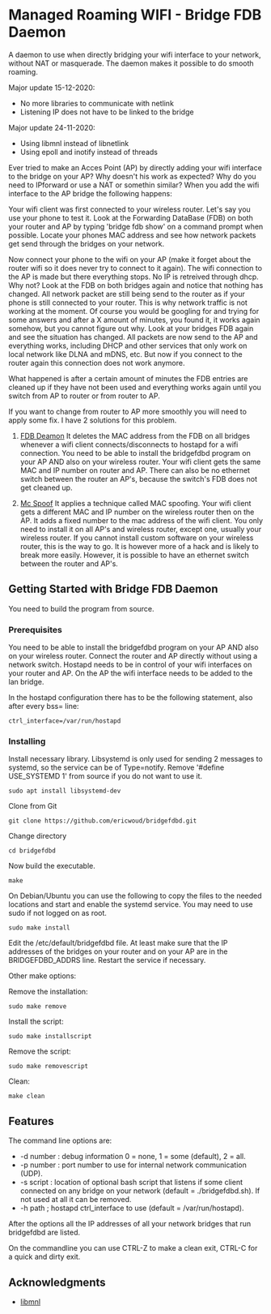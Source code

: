 # Managed Roaming WIFI - Bridge FDB Daemon

A daemon to use when directly bridging your wifi interface to your network, without NAT or masquerade.
The daemon makes it possible to do smooth roaming.
 
Major update 15-12-2020:
* No more libraries to communicate with netlink
* Listening IP does not have to be linked to the bridge

Major update 24-11-2020:
* Using libmnl instead of libnetlink
* Using epoll and inotify instead of threads

Ever tried to make an Acces Point (AP) by directly adding your wifi interface to the bridge on your AP? Why doesn't his work as expected? Why do you need to IPforward or use a NAT or somethin similar? When you add the wifi interface to the AP bridge the following happens:

Your wifi client was first connected to your wireless router. Let's say you use your phone to test it. Look at the Forwarding DataBase (FDB) on both your router and AP by typing 'bridge fdb show' on a command prompt when possible. Locate your phones MAC address and see how network packets get send through the bridges on your network.

Now connect your phone to the wifi on your AP (make it forget about the router wifi so it does never try to connect to it again). The wifi connection to the AP is made but there everything stops. No IP is retreived through dhcp. Why not? Look at the FDB on both bridges again and notice that nothing has changed. All network packet are still being send to the router as if your phone is still connected to your router. This is why network traffic is not working at the moment. Of course you would be googling for and trying for some answers and after a X amount of minutes, you found it, it works again somehow, but you cannot figure out why. Look at your bridges FDB again and see the situation has changed. All packets are now send to the AP and everything works, including DHCP and other services that only work on local network like DLNA and mDNS, etc. But now if you connect to the router again this connection does not work anymore. 

What happened is after a certain amount of minutes the FDB entries are cleaned up if they have not been used and everything works again until you switch from AP to router or from router to AP.

If you want to change from router to AP more smoothly you will need to apply some fix. I have 2 solutions for this problem. 

1. [FDB Deamon](https://github.com/ericwoud/bridgefdbd) It deletes the MAC address from the FDB on all bridges whenever a wifi client connects/disconnects to hostapd for a wifi connection. You need to be able to install the bridgefdbd program on your AP AND also on your wireless router. Your wifi client gets the same MAC and IP number on router and AP. There can also be no ethernet switch between the router an AP's, because the switch's FDB does not get cleaned up.

2. [Mc Spoof](https://github.com/ericwoud/mcspoof) It applies a technique called MAC spoofing. Your wifi client gets a different MAC and IP number on the wireless router then on the AP. It adds a fixed number to the mac address of the wifi client. You only need to install it on all AP's and wireless router, except one, usually your wireless router. If you cannot install custom software on your wireless router, this is the way to go. It is however more of a hack and is likely to break more easily. However, it is possible to have an ethernet switch between the router and AP's.

## Getting Started with Bridge FDB Daemon

You need to build the program from source.

### Prerequisites

You need to be able to install the bridgefdbd program on your AP AND also on your wireless router. Connect the router and AP directly without using a network switch. Hostapd needs to be in control of your wifi interfaces on your router and AP. On the AP the wifi interface needs to be added to the lan bridge.

In the hostapd configuration there has to be the following statement, also after every bss= line:
```
ctrl_interface=/var/run/hostapd
```


### Installing

Install necessary library. Libsystemd is only used for sending 2 messages to systemd, so the service can be of Type=notify. Remove '#define USE_SYSTEMD 1' from source if you do not want to use it.

```
sudo apt install libsystemd-dev
```

Clone from Git

```
git clone https://github.com/ericwoud/bridgefdbd.git
```

Change directory

```
cd bridgefdbd
```

Now build the executable.

```
make
```

On Debian/Ubuntu you can use the following to copy the files to the needed locations and start and enable the systemd service. You may need to use sudo if not logged on as root.

```
sudo make install
```

Edit the /etc/default/bridgefdbd file. At least make sure that the IP addresses of the bridges on your router and on your AP are in the BRIDGEFDBD_ADDRS line. Restart the service if necessary.


Other make options:


Remove the installation:
```
sudo make remove
```

Install the script:
```
sudo make installscript
```

Remove the script:
```
sudo make removescript
```

Clean:
```
make clean
```


## Features

The command line options are:

* -d number      : debug information 0 = none, 1 = some (default), 2 = all.
* -p number      : port number to use for internal network communication (UDP).
* -s script      : location of optional bash script that listens if some client connected on any bridge on your network (default = ./bridgefdbd.sh). If not used at all it can be removed.
* -h path        ; hostapd ctrl_interface to use (default = /var/run/hostapd).

After the options all the IP addresses of all your network bridges that run bridgefdbd are listed. 

On the commandline you can use CTRL-Z to make a clean exit, CTRL-C for a quick and dirty exit.


## Acknowledgments

* [libmnl](https://www.netfilter.org/projects/libmnl/index.html)

